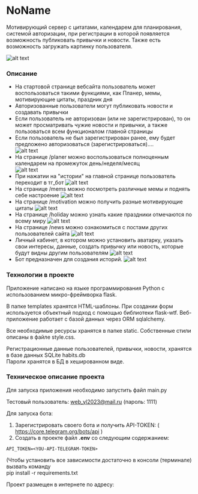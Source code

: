 # NoName #
Мотивирующий сервер с цитатами, календарем для планирования, системой авторизации, при регистрации в которой появляется возможность публиковать привычки и новости. Также есть возможность загружать картинку пользователя.


![alt text](static/screens/main_window.png)
 

### Описание ### 
* На стартовой странице вебсайта пользователь может воспользоваться такими функциями, как Планер, мемы, мотивирующие цитаты, праздник дня
* Авторизованные пользователи могут публиковать новости и создавать привычки
* Если пользователь не авторизован (или не зарегистрирован), то он может просматривать чужие новости и привычки, а также пользоваться всем функционалом главной страницы
* Если пользователь не был зарегистрирован ранее, ему будет предложено авторизоваться (зарегистрироваться)....   
![alt text](static/screens/login.png)
* На странице /planer можно воспользоваться полноценным календарем на промежуток день/неделя/месяц  
![alt text](static/screens/planer.png)
* При нажатии на "истории" на главной странице пользователь переходит в тг_бот 
![alt text](static/screens/stories.png)
* На странице /mems можно посмотреть различные мемы и поднять себе настроение 
![alt text](static/screens/mems.png)
* На странице /motivation можно получить разные мотивирующие цитаты 
![alt text](static/screens/motivation.png)
* На странице /holiday можно узнать какие праздники отмечаются по всему миру
![alt text](static/screens/holiday.png)
* На странице /news можно ознакомиться с постами других пользователей сайта
![alt text](static/screens/news.png)
* Личный кабинет, в котором можно установить аватарку, указать свои интересы, данные, создать привычку или новость, которые будут видны другим пользователям
![alt text](static/screens/office.png)
* Бот предназначен для создания историй. 
![alt text](static/screens/bot.png) 

 

### Технологии в проекте ###

Приложение написано на языке программирования Python c использованием микро-фреймворка flask. 

В папке templates хранятся HTML-шаблоны. 
При создании форм используется объектный подход с помощью библиотеки flask-wtf.
Веб-приложение работает с базой данных через ORM sqlalchemy.

Все необходимые ресурсы хранятся в папке static. Собственные стили описаны в файле style.css.

Регистрационные данные пользователей, привычки, новости, хранятся в базе данных SQLite habits.db   
Пароли хранятся в БД в хешированном виде. 

### Техническое описание проекта ###
Для запуска приложения необходимо запустить файл main.py  

Тестовый пользователь: web_yl2023@mail.ru (пароль: 1111) 

Для запуска бота: 
1. Зарегистрировать своего бота и получить API-TOKEN: ( https://core.telegram.org/bots/api )
2. Создать в проекте файл **.env** со следующим содержанием:

```
API_TOKEN=<YOU-API-TELEGRAM-TOKEN>
```

(Чтобы установить все зависимости 
достаточно в консоли (терминале) вызвать команду  
pip install -r requirements.txt

Проект размещен в интернете по адресу: 
